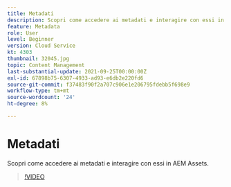 ```yaml
---
title: Metadati
description: Scopri come accedere ai metadati e interagire con essi in AEM Assets.
feature: Metadata
role: User
level: Beginner
version: Cloud Service
kt: 4303
thumbnail: 32045.jpg
topic: Content Management
last-substantial-update: 2021-09-25T00:00:00Z
exl-id: 67898b75-6307-4933-ad93-e6db2e220fd6
source-git-commit: f37483f90f2a707c906e1e206795fdebb5f698e9
workflow-type: tm+mt
source-wordcount: '24'
ht-degree: 8%

---
```


# Metadati

Scopri come accedere ai metadati e interagire con essi in AEM Assets.

>[!VIDEO](https://video.tv.adobe.com/v/32045/?quality=12&learn=on&hidetitle=true)
